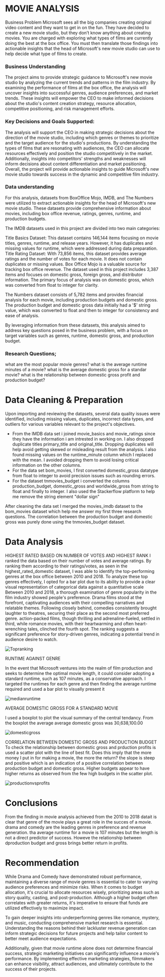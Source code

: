 # MOVIE ANALYSIS
Business Problem Microsoft sees all the big companies creating original video content and they want to get in on the fun. They have decided to create a new movie studio, but they don’t know anything about creating movies. You are charged with exploring what types of films are currently doing the best at the box office. You must then translate those findings into actionable insights that the head of Microsoft's new movie studio can use to help decide what type of films to create.

### Business Understanding

The project aims to provide strategic guidance to Microsoft's new movie studio by analyzing the current trends and patterns in the film industry. By examining the performance of films at the box office, the analysis will uncover insights into successful genres, audience preferences, and market trends. These insights will empower the CEO to make informed decisions about the studio's content creation strategy, resource allocation, competitive positioning, and risk management efforts.

### Key Decisions and Goals Supported:

The analysis will support the CEO in making strategic decisions about the direction of the movie studio, including which genres or themes to prioritize and the target audience for the studio's productions. By understanding the types of films that are resonating with audiences, the CEO can allocate resources effectively and position the studio competitively in the market. Additionally, insights into competitors' strengths and weaknesses will inform decisions about content differentiation and market positioning. Overall, the project will provide actionable insights to guide Microsoft's new movie studio towards success in the dynamic and competitive film industry.

### Data understanding

For this analysis, datasets from BoxOffice Mojo, IMDB, and The Numbers were utilized to extract actionable insights for the head of Microsoft's new movie studio. These datasets provide comprehensive information about movies, including box office revenue, ratings, genres, runtime, and production budgets.

The IMDB datasets used in this project are divided into two main categories:

Title Basics Dataset: This dataset contains 146,144 items focusing on movie titles, genres, runtime, and release years. However, it has duplicates and missing values for runtime, which were addressed during data preparation. Title Rating Dataset: With 73,856 items, this dataset provides average ratings and the number of votes for each movie. It does not contain duplicates or missing values. Box Office Mojo is a valuable source for tracking box office revenue. The dataset used in this project includes 3,387 items and focuses on domestic gross, foreign gross, and distributor information. The primary focus of analysis was on domestic gross, which was converted from float to integer for clarity.

The Numbers dataset consists of 5,782 items and provides financial analysis for each movie, including production budgets and domestic gross. The production budget and domestic gross data initially had a '$' string value, which was converted to float and then to integer for consistency and ease of analysis.

By leveraging information from these datasets, this analysis aimed to address key questions posed in the business problem, with a focus on target variables such as genres, runtime, domestic gross, and production budget.

### Research Questions;

what are the most popular movie genres?
what is the average runtime minutes of a movie?
what is the average domestic gross for a standar movie?
what is the relationship between domestic gross profit and production budget?

# Data Cleaning & Preparation
Upon importing and reviewing the datasets, several data quality issues were identified, including missing values, duplicates, incorrect data types, and outliers for various variables relevant to the project's objectives.
  * From the IMDB data set i joined movie_basics and movie_ratings since they have the information i am intrested in working on. I also dropped duplicate titles primary_title and original_title. Dropping duplicates will help avoid getting skewed or misleading result from the analysis. I also found missing values on the runtime_minute column which I replaced with the mean. I avoided dropping them to avoid losing critical information on the other columns.
  * For the data set bom_movies, I first converted domestic_gross datatype from float to integer to avoid precision issues such as rounding errors.
  * For the dataset tnmovies_budget i converted the columns production_budget, domestic_gross and worldwide_gross from string to float and finally to integer. I also used the Stackerflow platform to help me remove the string element "dollar sign"
  
 After cleaning the data set I merged the movies_imdb dataset  to the bom_movies dataset which help me answer my first three research questions.
 The correlation between the production budget and domestic gross was purely done using the tnmovies_budget dataset.
 
 # Data Analysis
 HIGHEST RATED BASED ON NUMBER OF VOTES AND HIGHEST RANK
 I ranked the data based on their number of votes and average ratings. By ranking them according to their ratings/votes, as seen in the highest_rated_domestic dataset, I was able to identify the top-performing genres at the box office between 2010 and 2018. To analyze these top genres effectively, I opted for a bar plot due to its ability to provide a clear visual representation of categorical data against a quantitative scale
 Between 2010 and 2018, a thorough examination of genre popularity in the film industry showed people's preference. Drama films stood at the forefront, captivating audiences with their compelling narratives and relatable themes. Following closely behind, comedies consistently brought laughter to theatres, securing their place as the second most preferred genre. action-packed films, though thrilling and adrenaline-fueled, settled in third, while romance movies, with their heartwarming and often heart-wrenching tales, clinched the fourth spot. The ranking suggests a significant preference for story-driven genres, indicating a potential trend in audience desire to watch.
 
![Topranking](img/Topranking.png)

RUNTIME AGAINST GENRE

In the event that Microsoft ventures into the realm of film production and seeks to determine the optimal movie length, it could consider adopting a standard runtime, such as 107 minutes, as a conservative approach. I  targeted the runtimes for each genre and then finding the average runtime required and used a bar plot to visually present it

![medianruntime](img/medainruntime.png)

AVERAGE DOMESTIC GROSS FOR A STANDARD MOVIE

I used a boxplot to plot the visual summary of the central tendancy.
From the boxplot the average average domestic gross was 30,638,100.00

![domesticgross](img/domesticgross.png)

CORRELATION BETWEEN DOMESTIC GROSS AND PRODUCTION BUDGET
To check the relationship between domestic gross and prduction profits is used a scatter plot with the line of best fit.
Does this imply that the more money I put in for making a movie, the more the return?
the slope is steep and positive which is an indication of a positive correlation between production budget and domestic gross. Higher budgets appear to have higher returns as observed from the few high budgets in the scatter plot.

![productionvsprofits](img/productionvsprofits.png)

# Conclusions
From the finding in movie analysis achieved from the 2010 to 2018 datait is clear that genre of the movie plays a great role in the succes of a movie. drama and comedy are the leading genres in preference and revenue generation. tha average runtime for a movie is 107 minutes but the length is not a direct predictor of success. Howeve the relationship between dproduction budget and gross brings better return in profits.

# Recommendation
While Drama and Comedy have demonstrated robust performance, maintaining a diverse range of movie genres is essential to cater to varying audience preferences and minimize risks. When it comes to budget allocation, it's crucial to allocate resources wisely, prioritizing areas such as story quality, casting, and post-production. Although a higher budget often correlates with greater returns, it's imperative to ensure that funds are utilized effectively to maximize impact.

To gain deeper insights into underperforming genres like romance, mystery, and music, conducting comprehensive market research is essential. Understanding the reasons behind their lackluster revenue generation can inform strategic decisions for future projects and help tailor content to better meet audience expectations.

Additionally, given that movie runtime alone does not determine financial success, strategic marketing initiatives can significantly influence a movie's performance. By implementing effective marketing strategies, filmmakers can enhance visibility, attract audiences, and ultimately contribute to the success of their projects.











 
 
 
 
 
 